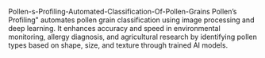 Pollen-s-Profiling-Automated-Classification-Of-Pollen-Grains
Pollen’s Profiling" automates pollen grain classification using image processing and deep learning. It enhances accuracy and speed in environmental monitoring, allergy diagnosis, and agricultural research by identifying pollen types based on shape, size, and texture through trained AI models.
